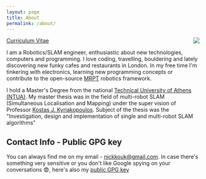 ```yaml
---
layout: page
title: About
permalink: /about/
---
```


<img style="float: right;" src="https://avatars0.githubusercontent.com/u/5816719?v=3&s=200">

[Curriculum Vitae](/res/cv.pdf)

I am a Robotics/SLAM engineer, enthusiastic about new technologies, computers
and programming. I love coding, travelling, bouldering and lately discovering
new funky cafes and restaurants in London. In my free time I'm tinkering with
electronics, learning new programming concepts or contribute to the open-source
[MRPT](https://mrpt.org) robotics framework.

I hold a Master's Degree from the national [Technical University of Athens
(NTUA)](http://www.mech.ntua.gr/en/). My master thesis was in the field of
multi-robot SLAM (Simultaneous Localisation and Mapping) under the super vision
of Professor [Kostas J.
Kyriakopoulos](http://www.controlsystemslab.gr/kkyria/). Subject of the thesis
was the "Investigation, design and implementation of single and multi-robot SLAM
algorithms"

## Contact Info - Public GPG key

You can always find me on my email - <nickkouk@gmail.com>.
In case there's something very sensitive or you don't like Google
spying on your conversations :fearful:, here's also my [public GPG
key](/res/pub_gpg.key)
